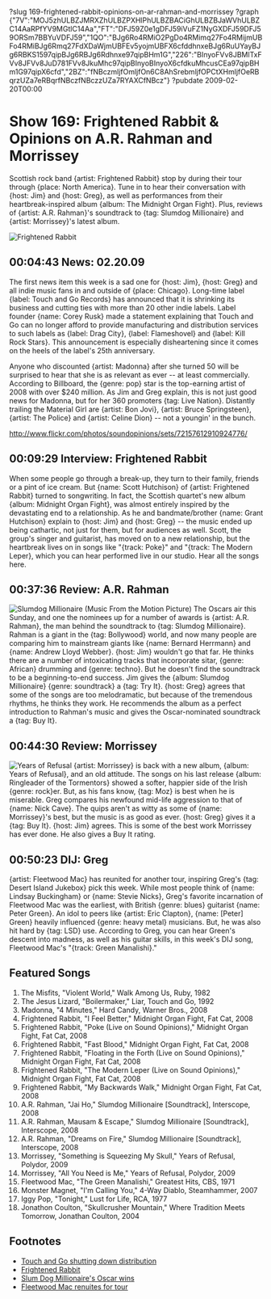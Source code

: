 ?slug 169-frightened-rabbit-opinions-on-ar-rahman-and-morrissey
?graph {"7V":"MOJ5zhULBZJMRXZhULBZPXHlPhULBZBACiGhULBZBJaWVhULBZC14AaRPfYV9MGtlC14Aa","FT":"DFJ59Z0e1gDFJ59iVuFZ1NyGXDFJ59DFJ59ORSm7BBYuVDFJ59","1QO":"BJg6Ro4RMiO2PgDo4RMimq27Fo4RMijmUBFo4RMiBJg6Rmq27FdXDaWjmUBFEv5yojmUBFX6cfddhnxeBJg6RuUYayBJg6RBKS1597qipBJg6RBJg6Rdhnxe97qipBHm1G","226":"BInyoFVv8JBMlTxFVv8JFVv8JuD781FVv8JkuMhc97qipBInyoBInyoX6cfdkuMhcusCEa97qipBHm1G97qipX6cfd","2BZ":"fNBczmljfOmljfOn6C8AhSrebmljfOPCtXHmljfOeRBqrzUZa7eRBqrfNBczfNBczzUZa7RYAXCfNBcz"}
?pubdate 2009-02-20T00:00

# Show 169: Frightened Rabbit & Opinions on A.R. Rahman and Morrissey
Scottish rock band {artist: Frightened Rabbit} stop by during their tour through {place: North America}. Tune in to hear their conversation with {host: Jim} and {host: Greg}, as well as performances from their heartbreak-inspired album {album: The Midnight Organ Fight}. Plus, reviews of {artist: A.R. Rahman}'s soundtrack to {tag: Slumdog Millionaire} and {artist: Morrissey}'s latest album. 

![Frightened Rabbit](//static.soundopinions.org/images/2009/FrightenedRabbitt.jpg)

## 00:04:43 News: 02.20.09
The first news item this week is a sad one for {host: Jim}, {host: Greg} and all indie music fans in and outside of {place: Chicago}. Long-time label {label: Touch and Go Records} has announced that it is shrinking its business and cutting ties with more than 20 other indie labels. Label founder {name: Corey Rusk} made a statement explaining that Touch and Go can no longer afford to provide manufacturing and distribution services to such labels as {label: Drag City}, {label: Flameshovel} and {label: Kill Rock Stars}. This announcement is especially disheartening since it comes on the heels of the label's 25th anniversary.

Anyone who discounted {artist: Madonna} after she turned 50 will be surprised to hear that she is as relevant as ever -- at least commercially. According to Billboard, the {genre: pop} star is the top-earning artist of 2008 with over $240 million. As Jim and Greg explain, this is not just good news for Madonna, but for her 360 promoters {tag: Live Nation}. Distantly trailing the Material Girl are {artist: Bon Jovi}, {artist: Bruce Springsteen}, {artist: The Police} and {artist: Celine Dion} -- not a youngin' in the bunch.

http://www.flickr.com/photos/soundopinions/sets/72157612910924776/

## 00:09:29 Interview: Frightened Rabbit
When some people go through a break-up, they turn to their family, friends or a pint of ice cream. But {name: Scott Hutchison} of {artist: Frightened Rabbit} turned to songwriting. In fact, the Scottish quartet's new album {album: Midnight Organ Fight}, was almost entirely inspired by the devastating end to a relationship. As he and bandmate/brother {name: Grant Hutchison} explain to {host: Jim} and {host: Greg} -- the music ended up being cathartic, not just for them, but for audiences as well. Scott, the group's singer and guitarist, has moved on to a new relationship, but the heartbreak lives on in songs like "{track: Poke}" and "{track: The Modern Leper}, which you can hear performed live in our studio. Hear all the songs here.

## 00:37:36 Review: A.R. Rahman
![Slumdog Millionaire (Music From the Motion Picture)](//static.soundopinions.org/assets/169/1QO0.jpg "36270/696403730")
The Oscars air this Sunday, and one the nominees up for a number of awards is {artist: A.R. Rahman}, the man behind the soundtrack to {tag: Slumdog Millionaire}. Rahman is a giant in the {tag: Bollywood} world, and now many people are comparing him to mainstream giants like {name: Bernard Herrmann} and {name: Andrew Lloyd Webber}. {host: Jim} wouldn't go that far. He thinks there are a number of intoxicating tracks that incorporate sitar, {genre: African} drumming and {genre: techno}. But he doesn't find the soundtrack to be a beginning-to-end success. Jim gives the {album: Slumdog Millionaire} {genre: soundtrack} a {tag: Try It}. {host: Greg} agrees that some of the songs are too melodramatic, but because of the tremendous rhythms, he thinks they work. He recommends the album as a perfect introduction to Rahman's music and gives the Oscar-nominated soundtrack a {tag: Buy It}.

## 00:44:30 Review: Morrissey
![Years of Refusal](//static.soundopinions.org/assets/169/2260.jpg "383968/302740341")
{artist: Morrissey} is back with a new album, {album: Years of Refusal}, and an old attitude. The songs on his last release {album: Ringleader of the Tormentors} showed a softer, happier side of the Irish {genre: rock}er. But, as his fans know, {tag: Moz} is best when he is miserable. Greg compares his newfound mid-life aggression to that of {name: Nick Cave}. The quips aren't as witty as some of {name: Morrissey}'s best, but the music is as good as ever. {host: Greg} gives it a {tag: Buy It}. {host: Jim} agrees. This is some of the best work Morrissey has ever done. He also gives a Buy It rating.

## 00:50:23 DIJ: Greg
{artist: Fleetwood Mac} has reunited for another tour, inspiring Greg's {tag: Desert Island Jukebox} pick this week. While most people think of {name: Lindsay Buckingham} or {name: Stevie Nicks}, Greg's favorite incarnation of Fleetwood Mac was the earliest, with British {genre: blues} guitarist {name: Peter Green}. An idol to peers like {artist: Eric Clapton}, {name: [Peter] Green} heavily influenced {genre: heavy metal} musicians. But, he was also hit hard by {tag: LSD} use. According to Greg, you can hear Green's descent into madness, as well as his guitar skills, in this week's DIJ song, Fleetwood Mac's "{track: Green Manalishi}."

## Featured Songs
1. The Misfits, "Violent World," Walk Among Us, Ruby, 1982
2. The Jesus Lizard, "Boilermaker," Liar, Touch and Go, 1992
3. Madonna, "4 Minutes," Hard Candy, Warner Bros., 2008
4. Frightened Rabbit, "I Feel Better," Midnight Organ Fight, Fat Cat, 2008
5. Frightened Rabbit, "Poke (Live on Sound Opinions)," Midnight Organ Fight, Fat Cat, 2008 
6. Frightened Rabbit, "Fast Blood," Midnight Organ Fight, Fat Cat, 2008
7. Frightened Rabbit, "Floating in the Forth (Live on Sound Opinions)," Midnight Organ Fight, Fat Cat, 2008
8. Frightened Rabbit, "The Modern Leper (Live on Sound Opinions)," Midnight Organ Fight, Fat Cat, 2008 
9. Frightened Rabbit, "My Backwards Walk," Midnight Organ Fight, Fat Cat, 2008
10. A.R. Rahman, "Jai Ho," Slumdog Millionaire [Soundtrack], Interscope, 2008
11. A.R. Rahman, Mausam & Escape," Slumdog Millionaire [Soundtrack], Interscope, 2008
12. A.R. Rahman, "Dreams on Fire," Slumdog Millionaire [Soundtrack], Interscope, 2008
13. Morrissey, "Something is Squeezing My Skull," Years of Refusal, Polydor, 2009
14. Morrissey, "All You Need is Me," Years of Refusal, Polydor, 2009
15. Fleetwood Mac, "The Green Manalishi," Greatest Hits, CBS, 1971
16. Monster Magnet, "I'm Calling You," 4-Way Diablo, Steamhammer, 2007
17. Iggy Pop, "Tonight," Lust for Life, RCA, 1977
18. Jonathon Coulton, "Skullcrusher Mountain," Where Tradition Meets Tomorrow, Jonathan Coulton, 2004

## Footnotes
- [Touch and Go shutting down distribution](http://pitchfork.com/news/34650-touch-and-go-records-to-stop-releasing-new-music-shut-down-distribution/)
- [Frightened Rabbit](http://www.frightenedrabbit.com/)
- [Slum Dog Millionaire's Oscar wins](http://www.cnn.com/2009/SHOWBIZ/Movies/02/23/oscar.night/index.html?eref=onion)
- [Fleetwood Mac renuites for tour](http://www.fleetwoodmacnews.com/2009/06/herald-uk-fleetwood-mac-reunite-for.html)
